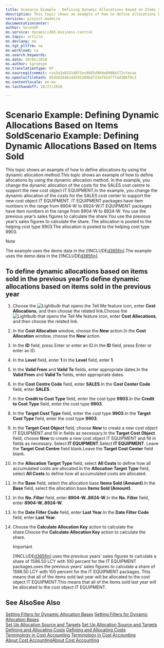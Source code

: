 ```yaml
---
title: Scenario Example - Defining Dynamic Allocations Based on Items Sold | Microsoft Docs
description: This topic shows an example of how to define allocations by using the dynamic allocation method.
services: project-madeira
documentationcenter: 
author: SorenGP
ms.service: dynamics365-business-central
ms.topic: article
ms.devlang: na
ms.tgt_pltfrm: na
ms.workload: na
ms.search.keywords: 
ms.date: 10/01/2018
ms.author: sgroespe
ms.translationtype: HT
ms.sourcegitcommit: cce3a3a8331d8f1ac6665d9b9a9908b172cfecaa
ms.openlocfilehash: 85d58264b14d191389bdf23a792dff7ad30bf9c3
ms.contentlocale: en-au
ms.lasthandoff: 10/27/2018

---
```

# <a name="scenario-example-defining-dynamic-allocations-based-on-items-sold"></a><span data-ttu-id="52c49-103">Scenario Example: Defining Dynamic Allocations Based on Items Sold</span><span class="sxs-lookup"><span data-stu-id="52c49-103">Scenario Example: Defining Dynamic Allocations Based on Items Sold</span></span>
<span data-ttu-id="52c49-104">This topic shows an example of how to define allocations by using the dynamic allocation method.</span><span class="sxs-lookup"><span data-stu-id="52c49-104">This topic shows an example of how to define allocations by using the dynamic allocation method.</span></span> <span data-ttu-id="52c49-105">In the example, you change the dynamic allocation of the costs for the SALES cost centre to support the new cost object IT EQUIPMENT.</span><span class="sxs-lookup"><span data-stu-id="52c49-105">In the example, you change the dynamic allocation of the costs for the SALES cost center to support the new cost object IT EQUIPMENT.</span></span> <span data-ttu-id="52c49-106">IT EQUIPMENT packages have item numbers in the range from 8904-W to 8924-W.</span><span class="sxs-lookup"><span data-stu-id="52c49-106">IT EQUIPMENT packages have item numbers in the range from 8904-W to 8924-W.</span></span> <span data-ttu-id="52c49-107">You use the previous year’s sales figures to calculate the share.</span><span class="sxs-lookup"><span data-stu-id="52c49-107">You use the previous year’s sales figures to calculate the share.</span></span> <span data-ttu-id="52c49-108">The allocation is posted to the helping cost type 9903.</span><span class="sxs-lookup"><span data-stu-id="52c49-108">The allocation is posted to the helping cost type 9903.</span></span>  

> [!NOTE]  
>  <span data-ttu-id="52c49-109">The example uses the demo data in the [!INCLUDE[d365fin](includes/d365fin_md.md)].</span><span class="sxs-lookup"><span data-stu-id="52c49-109">The example uses the demo data in the [!INCLUDE[d365fin](includes/d365fin_md.md)].</span></span>  

## <a name="to-define-dynamic-allocations-based-on-items-sold-in-the-previous-year"></a><span data-ttu-id="52c49-110">To define dynamic allocations based on items sold in the previous year</span><span class="sxs-lookup"><span data-stu-id="52c49-110">To define dynamic allocations based on items sold in the previous year</span></span>  

1.  <span data-ttu-id="52c49-111">Choose the ![Lightbulb that opens the Tell Me feature](media/ui-search/search_small.png "Tell me what you want to do") icon, enter **Cost Allocations**, and then choose the related link.</span><span class="sxs-lookup"><span data-stu-id="52c49-111">Choose the ![Lightbulb that opens the Tell Me feature](media/ui-search/search_small.png "Tell me what you want to do") icon, enter **Cost Allocations**, and then choose the related link.</span></span>  
2.  <span data-ttu-id="52c49-112">In the **Cost Allocation** window, choose the **New** action.</span><span class="sxs-lookup"><span data-stu-id="52c49-112">In the **Cost Allocation** window, choose the **New** action.</span></span>  
3.  <span data-ttu-id="52c49-113">In the **ID** field, press Enter or enter an ID.</span><span class="sxs-lookup"><span data-stu-id="52c49-113">In the **ID** field, press Enter or enter an ID.</span></span>  
4.  <span data-ttu-id="52c49-114">In the **Level** field, enter **1**.</span><span class="sxs-lookup"><span data-stu-id="52c49-114">In the **Level** field, enter **1**.</span></span>  
5.  <span data-ttu-id="52c49-115">In the **Valid From** and **Valid To** fields, enter appropriate dates.</span><span class="sxs-lookup"><span data-stu-id="52c49-115">In the **Valid From** and **Valid To** fields, enter appropriate dates.</span></span>  
6.  <span data-ttu-id="52c49-116">In the **Cost Centre Code** field, enter **SALES**.</span><span class="sxs-lookup"><span data-stu-id="52c49-116">In the **Cost Center Code** field, enter **SALES**.</span></span>  
7.  <span data-ttu-id="52c49-117">In the **Credit to Cost Type** field, enter the cost type **9903**.</span><span class="sxs-lookup"><span data-stu-id="52c49-117">In the **Credit to Cost Type** field, enter the cost type **9903**.</span></span>  
8.  <span data-ttu-id="52c49-118">In the **Target Cost Type** field, enter the cost type **9903**.</span><span class="sxs-lookup"><span data-stu-id="52c49-118">In the **Target Cost Type** field, enter the cost type **9903**.</span></span>  
9. <span data-ttu-id="52c49-119">In the **Target Cost Object** field, choose **New** to create a new cost object IT EQUIPMENT and fill in fields as necessary.</span><span class="sxs-lookup"><span data-stu-id="52c49-119">In the **Target Cost Object** field, choose **New** to create a new cost object IT EQUIPMENT and fill in fields as necessary.</span></span> <span data-ttu-id="52c49-120">Select **IT EQUIPMENT**.</span><span class="sxs-lookup"><span data-stu-id="52c49-120">Select **IT EQUIPMENT**.</span></span> <span data-ttu-id="52c49-121">Leave the **Target Cost Centre** field blank.</span><span class="sxs-lookup"><span data-stu-id="52c49-121">Leave the **Target Cost Center** field blank.</span></span>  
10. <span data-ttu-id="52c49-122">In the **Allocation Target Type** field, select **All Costs** to define how all accumulated costs are allocated.</span><span class="sxs-lookup"><span data-stu-id="52c49-122">In the **Allocation Target Type** field, select **All Costs** to define how all accumulated costs are allocated.</span></span>  
11. <span data-ttu-id="52c49-123">In the **Base** field, select the allocation base **Items Sold (Amount)**.</span><span class="sxs-lookup"><span data-stu-id="52c49-123">In the **Base** field, select the allocation base **Items Sold (Amount)**.</span></span>  
12. <span data-ttu-id="52c49-124">In the **No. Filter** field, enter **8904-W..8924-W**.</span><span class="sxs-lookup"><span data-stu-id="52c49-124">In the **No. Filter** field, enter **8904-W..8924-W**.</span></span>  
13. <span data-ttu-id="52c49-125">In the **Date Filter Code** field, enter **Last Year**.</span><span class="sxs-lookup"><span data-stu-id="52c49-125">In the **Date Filter Code** field, enter **Last Year**.</span></span>  
14. <span data-ttu-id="52c49-126">Choose the **Calculate Allocation Key** action to calculate the share.</span><span class="sxs-lookup"><span data-stu-id="52c49-126">Choose the **Calculate Allocation Key** action to calculate the share.</span></span>  

    > [!IMPORTANT]  
    >  [!INCLUDE[d365fin](includes/d365fin_md.md)] <span data-ttu-id="52c49-127">uses the previous years’ sales figures to calculate a share of 1596.50 LCY with 100 percent for the IT EQUIPMENT packages.</span><span class="sxs-lookup"><span data-stu-id="52c49-127">uses the previous years’ sales figures to calculate a share of 1596.50 LCY with 100 percent for the IT EQUIPMENT packages.</span></span> <span data-ttu-id="52c49-128">This means that all of the items sold last year will be allocated to the cost object IT EQUIPMENT.</span><span class="sxs-lookup"><span data-stu-id="52c49-128">This means that all of the items sold last year will be allocated to the cost object IT EQUIPMENT.</span></span>  

## <a name="see-also"></a><span data-ttu-id="52c49-129">See Also</span><span class="sxs-lookup"><span data-stu-id="52c49-129">See Also</span></span>  
 <span data-ttu-id="52c49-130">[Setting Filters for Dynamic Allocation Bases](finance-setting-filters-for-dynamic-allocation-bases.md) </span><span class="sxs-lookup"><span data-stu-id="52c49-130">[Setting Filters for Dynamic Allocation Bases](finance-setting-filters-for-dynamic-allocation-bases.md) </span></span>  
 <span data-ttu-id="52c49-131">[Set Up Allocation Source and Targets](finance-how-to-set-up-allocation-source-and-targets.md) </span><span class="sxs-lookup"><span data-stu-id="52c49-131">[Set Up Allocation Source and Targets](finance-how-to-set-up-allocation-source-and-targets.md) </span></span>  
 <span data-ttu-id="52c49-132">[Defining and Allocating Costs](finance-define-and-allocate-costs.md) </span><span class="sxs-lookup"><span data-stu-id="52c49-132">[Defining and Allocating Costs](finance-define-and-allocate-costs.md) </span></span>  
 <span data-ttu-id="52c49-133">[Terminology in Cost Accounting](finance-terminology-in-cost-accounting.md) </span><span class="sxs-lookup"><span data-stu-id="52c49-133">[Terminology in Cost Accounting](finance-terminology-in-cost-accounting.md) </span></span>  
 [<span data-ttu-id="52c49-134">About Cost Accounting</span><span class="sxs-lookup"><span data-stu-id="52c49-134">About Cost Accounting</span></span>](finance-about-cost-accounting.md)


